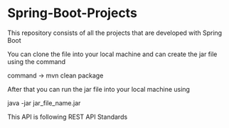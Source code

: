 # Spring-Boot-Projects
This repository consists of all the projects that are developed with Spring Boot

You can clone the file into your local machine
and can create the jar file using the command

command -> mvn clean package

After that you can run the jar file into your local machine using

java -jar jar_file_name.jar

This API is following REST API Standards



